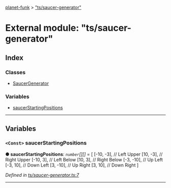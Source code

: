 [planet-funk](../README.md) > ["ts/saucer-generator"](../modules/_ts_saucer_generator_.md)

# External module: "ts/saucer-generator"

## Index

### Classes

* [SaucerGenerator](../classes/_ts_saucer_generator_.saucergenerator.md)

### Variables

* [saucerStartingPositions](_ts_saucer_generator_.md#saucerstartingpositions)

---

## Variables

<a id="saucerstartingpositions"></a>

### `<Const>` saucerStartingPositions

**● saucerStartingPositions**: *`number`[][]* =  [
    [-10, -3], // Left Upper
    [10, -3], // Right Upper
    [-10, 3], // Left Below
    [10, 3], // Right Below
    [-3, -10], // Up Left
    [-3, 10], // Down Left
    [3, -10], // Up Right
    [3, 10], // Down Right
]

*Defined in [ts/saucer-generator.ts:7](https://github.com/WilliamRADFunk/planet-funk/blob/a234299/src/ts/saucer-generator.ts#L7)*

___

